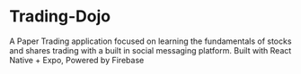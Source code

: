 # Trading-Dojo
A Paper Trading application focused on learning the fundamentals of stocks and shares trading with a built in social messaging platform. Built with React Native + Expo, Powered by Firebase
